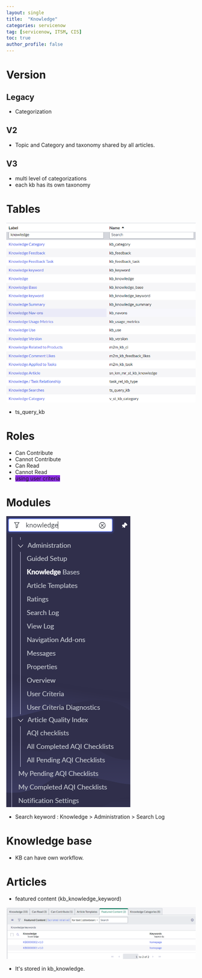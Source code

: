 ```yaml
---
layout: single
title:  "Knowledge"
categories: servicenow
tag: [servicenow, ITSM, CIS]
toc: true
author_profile: false
---
```


# Version

## Legacy

- Categorization

## V2

- Topic and Category and taxonomy shared by all articles.

## V3

- multi level of categorizations
- each kb has its own taxonomy



# Tables

![image-20240116164150333](https://github.com/Moon-NaRi/Moon-Nari.github.io/blob/4b2f37ea9aea4b1b5ba064ed431cd8f95bfc0a92/images/2024-01-16-servicenow3/image-20240116164150333.png?raw=true)

- ts_query_kb



# Roles

- Can Contribute
- Cannot Contribute
- Can Read
- Cannot Read
- <span style='background-color: #8A2BE2'>using user criteria</span>



# Modules

![image-20240118153140673](https://github.com/Moon-NaRi/Moon-Nari.github.io/blob/7d745b350e35dac48b852330ca2d3c3af4ed221d/images/2024-01-16-servicenow3/image-20240118153140673.png?raw=true)

- Search keyword : Knowledge > Administration > Search Log



# Knowledge base

- KB can have own workflow.





# Articles

- featured content (kb_knowledge_keyword)

![image-20240118152456904](https://github.com/Moon-NaRi/Moon-Nari.github.io/blob/7d745b350e35dac48b852330ca2d3c3af4ed221d/images/2024-01-16-servicenow3/image-20240118152456904.png?raw=true)

- It's stored in kb_knowledge.


